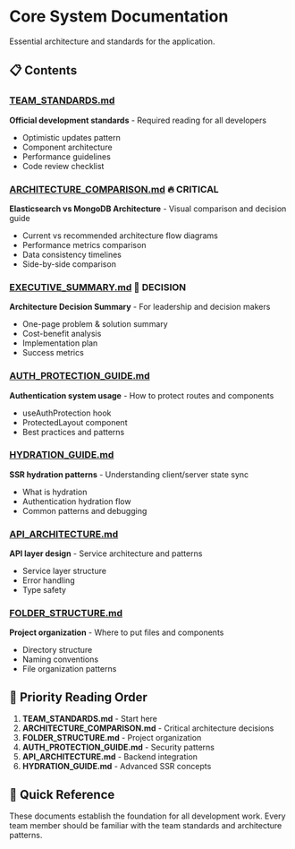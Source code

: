 # Core System Documentation

Essential architecture and standards for the application.

## 📋 Contents

### [TEAM_STANDARDS.md](TEAM_STANDARDS.md)

**Official development standards** - Required reading for all developers

- Optimistic updates pattern
- Component architecture
- Performance guidelines
- Code review checklist

### [ARCHITECTURE_COMPARISON.md](ARCHITECTURE_COMPARISON.md) 🔥 **CRITICAL**

**Elasticsearch vs MongoDB Architecture** - Visual comparison and decision guide

- Current vs recommended architecture flow diagrams
- Performance metrics comparison
- Data consistency timelines
- Side-by-side comparison

### [EXECUTIVE_SUMMARY.md](EXECUTIVE_SUMMARY.md) 💼 **DECISION**

**Architecture Decision Summary** - For leadership and decision makers

- One-page problem & solution summary
- Cost-benefit analysis
- Implementation plan
- Success metrics

### [AUTH_PROTECTION_GUIDE.md](AUTH_PROTECTION_GUIDE.md)

**Authentication system usage** - How to protect routes and components

- useAuthProtection hook
- ProtectedLayout component
- Best practices and patterns

### [HYDRATION_GUIDE.md](HYDRATION_GUIDE.md)

**SSR hydration patterns** - Understanding client/server state sync

- What is hydration
- Authentication hydration flow
- Common patterns and debugging

### [API_ARCHITECTURE.md](API_ARCHITECTURE.md)

**API layer design** - Service architecture and patterns

- Service layer structure
- Error handling
- Type safety

### [FOLDER_STRUCTURE.md](FOLDER_STRUCTURE.md)

**Project organization** - Where to put files and components

- Directory structure
- Naming conventions
- File organization patterns

## 🎯 Priority Reading Order

1. **TEAM_STANDARDS.md** - Start here
2. **ARCHITECTURE_COMPARISON.md** - Critical architecture decisions
3. **FOLDER_STRUCTURE.md** - Project organization
4. **AUTH_PROTECTION_GUIDE.md** - Security patterns
5. **API_ARCHITECTURE.md** - Backend integration
6. **HYDRATION_GUIDE.md** - Advanced SSR concepts

## 🚀 Quick Reference

These documents establish the foundation for all development work. Every team member should be familiar with the team standards and architecture patterns.
